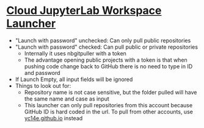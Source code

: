 # [Cloud JupyterLab Workspace Launcher](https://beginnersc.github.io/)

* "Launch with password" unchecked: Can only pull public repositories
* "Launch with password" checked: Can pull public or private repositories
   * Internally it uses nbgitpuller with a token
   * The advantage opening public projects with a token is that when pushing code change back to GitHub there is no need to type in ID and password
* If Launch Empty, all input fields will be ignored
* Things to look out for: 
  * Repository name is not case sensitive, but the folder pulled will have the same name and case as input
  * This launcher can only pull repositories from this account because GitHub ID is hard coded in the url. To pull from other accounts, use [yc14e.github.io](https://yc14e.github.io/) instead
